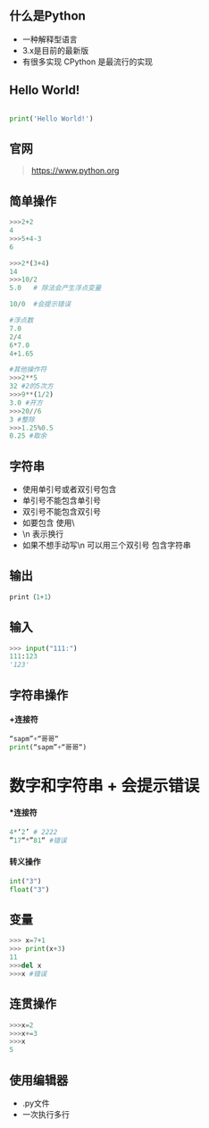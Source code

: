 ## 什么是Python
- 一种解释型语言
- 3.x是目前的最新版
- 有很多实现 CPython 是最流行的实现

## Hello World!
``` python

print('Hello World!')
```

## 官网
> https://www.python.org

## 简单操作
``` python
>>>2+2
4
>>>5+4-3
6

>>>2*(3+4)
14
>>>10/2
5.0   # 除法会产生浮点变量

10/0  #会提示错误

#浮点数
7.0
2/4
6*7.0
4+1.65

#其他操作符
>>>2**5
32 #2的5次方
>>>9**(1/2)
3.0 #开方
>>>20//6
3 #整除
>>>1.25%0.5
0.25 #取余
```
## 字符串 
- 使用单引号或者双引号包含
- 单引号不能包含单引号
- 双引号不能包含双引号
- 如要包含 使用\
- \n 表示换行
- 如果不想手动写\n  可以用三个双引号 包含字符串

## 输出
``` python
print（1+1）
```
## 输入
``` python
>>> input("111:")
111:123
'123'
```
## 字符串操作
#### +连接符
``` python
“sapm”+“哥哥“
print(“sapm”+“哥哥“)
```
# 数字和字符串 + 会提示错误
#### *连接符
``` python
4*‘2’ # 2222
”17“*”81“ #错误
```
#### 转义操作
``` python
int("3") 
float("3")
```
## 变量
``` python
>>> x=7+1
>>> print(x+3)
11
>>>del x
>>>x #错误
```
## 连贯操作
``` python
>>>x=2
>>>x+=3
>>>x
5
```
## 使用编辑器
- .py文件
- 一次执行多行
